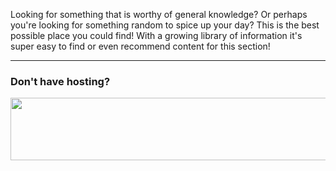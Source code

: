 Looking for something that is worthy of general knowledge? Or perhaps you're looking for something random to spice up your day? This is the best possible place you could find! With a growing library of information it's super easy to find or even recommend content for this section!

---

### Don't have hosting?

<a href="https://turbonode.co/weblutions" target="_blank"><img src="https://weblutions.com/i/O29hdj.png" border="0" alt="" width="740" height="100"/></a>
